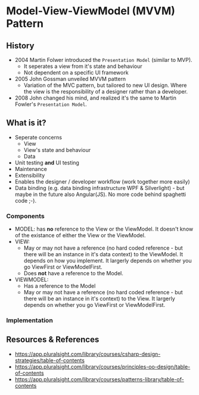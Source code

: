 # Model-View-ViewModel (MVVM) Pattern

## History
- 2004 Martin Folwer introduced the `Presentation Model` (similar to MVP). 
  - It seperates a view from it's state and behaviour
  - Not dependent on a specific UI framework  
- 2005 John Gossman unveiled MVVM pattern
  - Variation of the MVC pattern, but tailored to new UI design. Where the view is the responsibility of a designer rather than a developer.
- 2008 John changed his mind, and realized it's the same to Martin Fowler's `Presentation Model`.

## What is it?
- Seperate concerns
  - View
  - View's state and behaviour
  - Data
- Unit testing **and** UI testing
- Maintenance
- Extensibility
- Enables the designer / developer workflow (work together more easily)
- Data binding (e.g. data binding infrastructure WPF & Silverlight) - but maybe in the future also Angular(JS). No more code behind spaghetti code ;-).

### Components
- MODEL: has **no** reference to the View or the ViewModel. It doesn't know of the existance of either the View or the ViewModel.
- VIEW: 
  - May or may not have a reference (no hard coded reference - but there will be an instance in it's data context) to the ViewModel. It depends on how you implement. It largerly depends on whether you go ViewFirst or ViewModelFirst.
  - Does **not** have a reference to the Model.
- VIEWMODEL:
  - Has a reference to the Model
  - May or may not have a reference (no hard coded reference - but there will be an instance in it's context) to the View. It largerly depends on whether you go ViewFirst or ViewModelFirst.

### Implementation

## Resources & References
- https://app.pluralsight.com/library/courses/csharp-design-strategies/table-of-contents
- https://app.pluralsight.com/library/courses/principles-oo-design/table-of-contents
- https://app.pluralsight.com/library/courses/patterns-library/table-of-contents